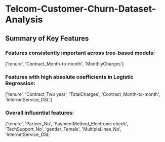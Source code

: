 # Telcom-Customer-Churn-Dataset-Analysis


## Summary of Key Features
### Features consistently important across tree-based models:
['tenure', 'Contract_Month-to-month', 'MonthlyCharges']

### Features with high absolute coefficients in Logistic Regression:
['tenure', 'Contract_Two year', 'TotalCharges', 'Contract_Month-to-month', 'InternetService_DSL']

### Overall influential features:
['tenure', 'Partner_No', 'PaymentMethod_Electronic check', 'TechSupport_No', 'gender_Female', 'MultipleLines_No', 'InternetService_DSL
